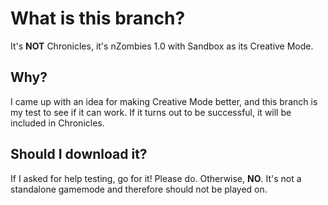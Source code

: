 # What is this branch?
It's **NOT** Chronicles, it's nZombies 1.0 with Sandbox as its Creative Mode.

## Why?
I came up with an idea for making Creative Mode better, and this branch is my test to see if it can work. 
If it turns out to be successful, it will be included in Chronicles.

## Should I download it?
If I asked for help testing, go for it! Please do. Otherwise, **NO**. It's not a standalone gamemode and therefore should not be played on.